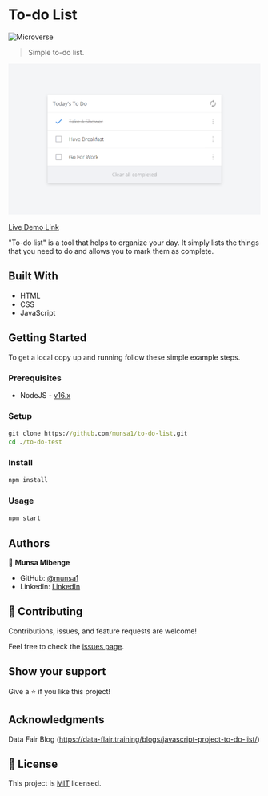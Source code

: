 # To-do List

![Microverse](https://img.shields.io/badge/Microverse-blueviolet)

> Simple to-do list.

![screenshot](./screenshot.png)

[Live Demo Link](https://munsa1.github.io/to-do-list/dist)

"To-do list" is a tool that helps to organize your day. It simply lists the things that you need to do and allows you to mark them as complete.

## Built With

- HTML
- CSS
- JavaScript

## Getting Started

To get a local copy up and running follow these simple example steps.

### Prerequisites

- NodeJS - [v16.x](https://nodejs.org/en/)

### Setup

```cmd
git clone https://github.com/munsa1/to-do-list.git
cd ./to-do-test
```

### Install

```cmd
npm install
```

### Usage

```cmd
npm start
```

## Authors

👤 **Munsa Mibenge**

- GitHub: [@munsa1](https://github.com/munsa1)
- LinkedIn: [LinkedIn](https://www.linkedin.com/in/munsa-mibenge-a35736205/)

## 🤝 Contributing

Contributions, issues, and feature requests are welcome!

Feel free to check the [issues page](../../issues/).

## Show your support

Give a ⭐️ if you like this project!

## Acknowledgments
Data Fair Blog (https://data-flair.training/blogs/javascript-project-to-do-list/)

## 📝 License

This project is [MIT](./MIT.md) licensed.